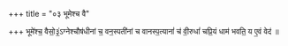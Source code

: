 +++
title = "०३ भूमेश्च वै"

+++
भूमे॑श्च॒ वैसो॒३॒॑ऽग्नेश्चौष॑धीनां च॒ वन॒स्पती॑नां च वानस्प॒त्यानां॑ च॑ वी॒रुधां॑ चप्रि॒यं धाम॑ भवति॒ य ए॒वं वेद॑ ॥